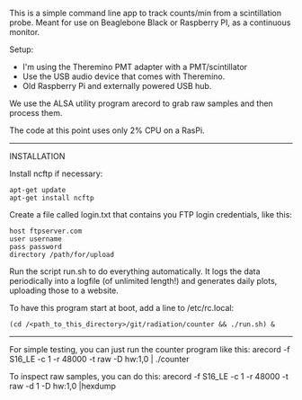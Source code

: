This is a simple command line app to track counts/min from a scintillation 
probe.  Meant for use on Beaglebone Black or Raspberry PI, as a continuous monitor.

Setup:
- I'm using the Theremino PMT adapter with a PMT/scintillator
- Use the USB audio device that comes with Theremino.
- Old Raspberry Pi and externally powered USB hub. 

We use the ALSA utility program arecord to grab raw samples and then process them.

The code at this point uses only 2% CPU on a RasPi.

-----
INSTALLATION

Install ncftp if necessary:

	apt-get update
	apt-get install ncftp

Create a file called login.txt that contains you FTP login credentials, like this:

	host ftpserver.com
	user username
	pass password
	directory /path/for/upload

Run the script run.sh to do everything automatically.  It logs the data periodically into 
a logfile (of unlimited length!) and generates daily plots, uploading those to a website.

To have this program start at boot, add a line to /etc/rc.local:

	(cd /<path_to_this_directory>/git/radiation/counter && ./run.sh) &

-----

For simple testing, you can just run the counter program like this:
arecord -f S16_LE -c 1 -r 48000  -t raw -D hw:1,0 | ./counter

To inspect raw samples, you can do this: 
arecord -f S16_LE -c 1 -r 48000  -t raw -d 1 -D hw:1,0 |hexdump




